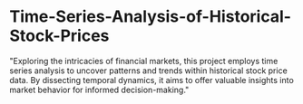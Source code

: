 # Time-Series-Analysis-of-Historical-Stock-Prices
"Exploring the intricacies of financial markets, this project employs time series analysis to uncover patterns and trends within historical stock price data. By dissecting temporal dynamics, it aims to offer valuable insights into market behavior for informed decision-making."
